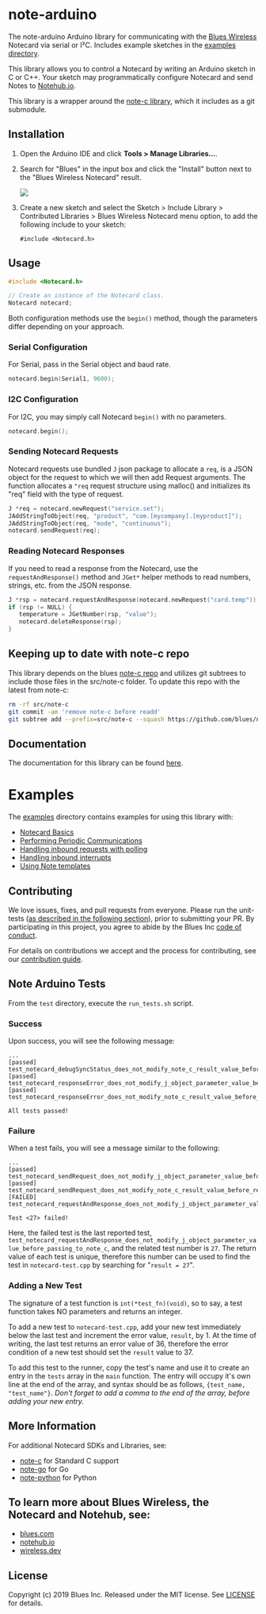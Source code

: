# note-arduino

The note-arduino Arduino library for communicating with the
[Blues Wireless][blues] Notecard via serial or I²C. Includes example sketches in
the [examples directory](examples).

This library allows you to control a Notecard by writing an Arduino sketch in C
or C++. Your sketch may programmatically configure Notecard and send Notes to
[Notehub.io][notehub].

This library is a wrapper around the [note-c library][note-c], which it includes
as a git submodule.

## Installation

1. Open the Arduino IDE and click **Tools > Manage Libraries...**.
2. Search for "Blues" in the input box and click the "Install" button next
   to the "Blues Wireless Notecard" result.

   ![](https://wireless.dev/images/guides/first-sensor/arduino/install-library.gif)

3. Create a new sketch and select the Sketch > Include Library > Contributed
Libraries > Blues Wireless Notecard menu option, to add the following include to
your sketch:

   ```
   #include <Notecard.h>
   ```

## Usage

```cpp
#include <Notecard.h>

// Create an instance of the Notecard class.
Notecard notecard;
```

Both configuration methods use the `begin()` method, though the parameters
differ depending on your approach.

### Serial Configuration

For Serial, pass in the Serial object and baud rate.

```cpp
notecard.begin(Serial1, 9600);
```

### I2C Configuration

For I2C, you may simply call Notecard `begin()` with no parameters.

```cpp
notecard.begin();
```

### Sending Notecard Requests

Notecard requests use bundled `J` json package to allocate a `req`, is a JSON
object for the request to which we will then add Request arguments. The
function allocates a `"req` request structure using malloc() and initializes its
"req" field with the type of request.

```cpp
J *req = notecard.newRequest("service.set");
JAddStringToObject(req, "product", "com.[mycompany].[myproduct]");
JAddStringToObject(req, "mode", "continuous");
notecard.sendRequest(req);
```

### Reading Notecard Responses

If you need to read a response from the Notecard, use the `requestAndResponse()`
method and `JGet*` helper methods to read numbers, strings, etc. from the JSON
response.

```cpp
J *rsp = notecard.requestAndResponse(notecard.newRequest("card.temp"));
if (rsp != NULL) {
   temperature = JGetNumber(rsp, "value");
   notecard.deleteResponse(rsp);
}
```

## Keeping up to date with note-c repo

This library depends on the blues [note-c repo][note-c] and utilizes
git subtrees to include those files in the src/note-c folder. To
update this repo with the latest from note-c:

```sh
rm -rf src/note-c
git commit -am 'remove note-c before readd'
git subtree add --prefix=src/note-c --squash https://github.com/blues/note-c.git master
```

## Documentation

The documentation for this library can be found [here](https://blues.github.io/note-arduino/html/index.html).

# Examples

The [examples](examples/) directory contains examples for using this library
with:

- [Notecard Basics](examples/Example1_NotecardBasics/Example1_NotecardBasics.ino)
- [Performing Periodic Communications](examples/Example2_PeriodicCommunications/Example2_PeriodicCommunications.ino)
- [Handling inbound requests with polling](examples/Example3_InboundPolling/Example3_InboundPolling.ino)
- [Handling inbound interrupts](examples/Example4_InboundInterrupts/Example4_InboundInterrupts.ino)
- [Using Note templates](examples/Example5_UsingTemplates/Example5_UsingTemplates.ino)

## Contributing

We love issues, fixes, and pull requests from everyone. Please run the
unit-tests ([as described in the following section](#note-arduino-tests)), prior
to submitting your PR. By participating in this project, you agree to abide by
the Blues Inc [code of conduct].

For details on contributions we accept and the process for contributing, see our
[contribution guide](CONTRIBUTING.md).

## Note Arduino Tests

From the `test` directory, execute the `run_tests.sh` script.

### Success

Upon success, you will see the following message:

```none
...
[passed] test_notecard_debugSyncStatus_does_not_modify_note_c_result_value_before_returning_to_caller
[passed] test_notecard_responseError_does_not_modify_j_object_parameter_value_before_passing_to_note_c
[passed] test_notecard_responseError_does_not_modify_note_c_result_value_before_returning_to_caller

All tests passed!
```

### Failure

When a test fails, you will see a message similar to the following:

```none
...
[passed] test_notecard_sendRequest_does_not_modify_j_object_parameter_value_before_passing_to_note_c
[passed] test_notecard_sendRequest_does_not_modify_note_c_result_value_before_returning_to_caller
[FAILED] test_notecard_requestAndResponse_does_not_modify_j_object_parameter_value_before_passing_to_note_c

Test <27> failed!
```

Here, the failed test is the last reported test,
`test_notecard_requestAndResponse_does_not_modify_j_object_parameter_value_before_passing_to_note_c`,
and the related test number is `27`. The return value of each test is unique,
therefore this number can be used to find the test in `notecard-test.cpp` by
searching for "`result = 27`".

### Adding a New Test

The signature of a test function is `int(*test_fn)(void)`, so to say, a test
function takes NO parameters and returns an integer.

To add a new test to `notecard-test.cpp`, add your new test immediately below
the last test and increment the error value, `result`, by 1. At the time of
writing, the last test returns an error value of 36, therefore the error
condition of a new test should set the `result` value to 37.

To add this test to the runner, copy the test's name and use it to create an
entry in the `tests` array in the `main` function. The entry will occupy it's
own line at the end of the array, and syntax should be as follows,
`{test_name, "test_name"}`. _Don't forget to add a comma to the end of the
array, before adding your new entry._

## More Information

For additional Notecard SDKs and Libraries, see:

* [note-c][note-c] for Standard C support
* [note-go][note-go] for Go
* [note-python][note-python] for Python

## To learn more about Blues Wireless, the Notecard and Notehub, see:

* [blues.com](https://blues.io)
* [notehub.io][Notehub]
* [wireless.dev](https://wireless.dev)

## License

Copyright (c) 2019 Blues Inc. Released under the MIT license. See
[LICENSE](LICENSE) for details.

[blues]: https://blues.com
[notehub]: https://notehub.io
[note-c]: https://github.com/blues/note-c
[note-go]: https://github.com/blues/note-go
[note-python]: https://github.com/blues/note-python
[archive]: https://github.com/blues/note-arduino/archive/master.zip
[code of conduct]: https://blues.github.io/opensource/code-of-conduct
[Notehub]: https://notehub.io
